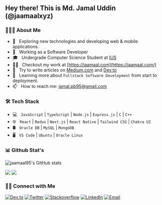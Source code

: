 ## Hey there! This is Md. Jamal Uddin (@jaamaalxyz)

### 👨🏻‍💻 About Me

- 🤔 &nbsp; Exploring new technologies and developing web & mobile applications.
- 💼 &nbsp; Working as a Software Developer
- 🎓 &nbsp; Undergrade Computer Science Student at [IUS](https://ius.edu.bd/)
- 👨‍💻 &nbsp; Checkout my work at [https://jaamaal.com](https://jaamaal.com/)
- 📝 &nbsp; Try to write articles on [Medium.com](https://medium.com/@jaamaal95) and [Dev.to](https://dev.to/jaamaal95)
- 🌱 &nbsp; Learning more about `Fullstack Software Development` from start to deployment.
- 📫 &nbsp; How to reach me: jamal.pb95@gmail.com

### 🛠 Tech Stack

- 💻 &nbsp; `JavaScript` | `TypeScript` | `Node.js` | `Express.js` | `C` | `C++`
- 🌐 &nbsp; `React` | `Redux` | `Next.js` | `React Native` | `Tailwind CSS` | `Chakra UI`
- 🛢 &nbsp; `Oracle DB` | `MySQL` | `MongoDB`
- 🖥 &nbsp; `VS Code` | `Ubuntu` | `Oracle Linux`

### 📊 Github Stat's
![jaamaal95's GitHub stats](https://github-readme-stats.vercel.app/api?username=jaamaal95&show_icons=true&theme=github_dark)

[![](https://komarev.com/ghpvc/?username=jaamaal95&color=blue&label=Profile%20Views)](https://github.com/jaamaal95/jaamaal95)
[![](https://img.shields.io/github/followers/jaamaal95?label=GitHub%20Followers)](https://github.com/jaamaal95)

### 🤝🏻 Connect with Me

<p>
<a href="https://dev.to/jaamaal95"><img alt="Dev.to" src="https://img.shields.io/badge/Dev.to-gray?style=flat-square&logo=dev-to"></a>
<a href="https://twitter.com/jaamaal95" target="blank"><img alt="Twitter" src="https://img.shields.io/badge/twitter-gray?style=flat-square&logo=twitter"/></a>  
<a href="https://stackoverflow.com/users/6542943/md-jamal-uddin"><img alt="Stackoverflow" src="https://img.shields.io/badge/Stackoverflow-gray?style=flat-square&logo=stackoverflow"></a>
<a href="https://www.linkedin.com/in/jaamaal95/"><img alt="LinkedIn" src="https://img.shields.io/badge/LinkedIn-gray?style=flat-square&logo=linkedin"></a>
<a href="mailto:jamal.pb95@gmail.com"><img alt="Email" src="https://img.shields.io/badge/Email-jamal.pb95@gmail.com-blue?style=flat-square&logo=gmail"></a>
</p>
